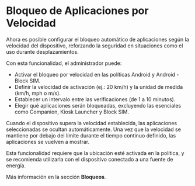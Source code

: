 # Bloqueo de Aplicaciones por Velocidad

Ahora es posible configurar el bloqueo automático de aplicaciones según la velocidad del dispositivo, reforzando la seguridad en situaciones como el uso durante desplazamientos.

Con esta funcionalidad, el administrador puede:

* Activar el bloqueo por velocidad en las políticas Android y Android - Block SIM.
* Definir la velocidad de activación (ej.: 20 km/h) y la unidad de medida (km/h, mph o m/s).
* Establecer un intervalo entre las verificaciones (de 1 a 10 minutos).
* Elegir qué aplicaciones serán bloqueadas, excluyendo las esenciales como Companion, Kiosk Launcher y Block SIM.

Cuando el dispositivo supera la velocidad establecida, las aplicaciones seleccionadas se ocultan automáticamente. Una vez que la velocidad se mantiene por debajo del límite durante el tiempo continuo definido, las aplicaciones se vuelven a mostrar.

Esta funcionalidad requiere que la ubicación esté activada en la política, y se recomienda utilizarla con el dispositivo conectado a una fuente de energía.

Más información en la sección **Bloqueos**.
